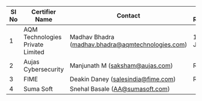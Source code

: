 | Sl No | Certifier Name                           | Contact                           | FIP Ready | FIU Ready |
|-------|------------------------------------------|-----------------------------------|-----------|-----------|
| 1     | AQM Technologies Private Limited        | Madhav Bhadra (madhav.bhadra@aqmtechnologies.com) | 19th Jan          | 19th Jan           |
| 2     | Aujas Cybersecurity                     | Manjunath M (saksham@aujas.com)   |Ready           |15th Feb           |
| 3     | FIME                                     | Deakin Daney (salesindia@fime.com)| Ready          |Ready           |
| 4     | Suma Soft                                | Snehal Basale (AA@sumasoft.com)   |           |           |

